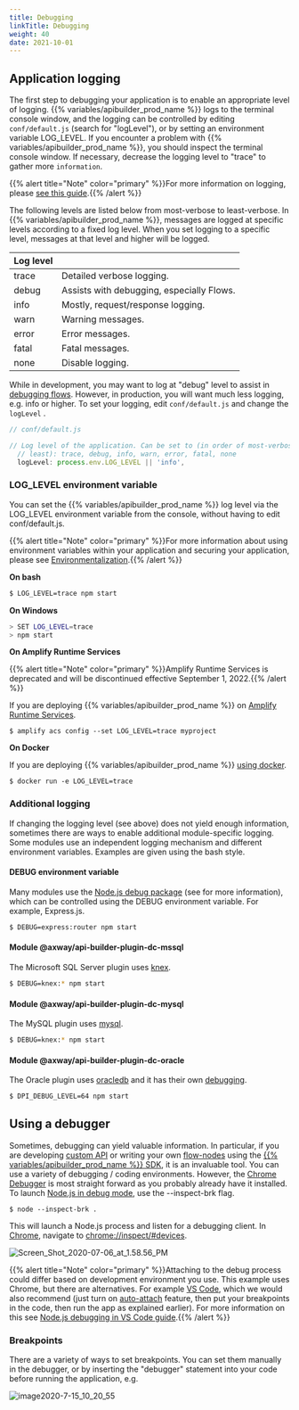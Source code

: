 ```yaml
---
title: Debugging
linkTitle: Debugging
weight: 40
date: 2021-10-01
---
```


## Application logging

The first step to debugging your application is to enable an appropriate level of logging. {{% variables/apibuilder_prod_name %}} logs to the terminal console window, and the logging can be controlled by editing `conf/default.js` (search for "logLevel"), or by setting an environment variable LOG_LEVEL. If you encounter a problem with {{% variables/apibuilder_prod_name %}}, you should inspect the terminal console window. If necessary, decrease the logging level to "trace" to gather more `information`.

{{% alert title="Note" color="primary" %}}For more information on logging, please [see this guide](/docs/developer_guide/project/logging/).{{% /alert %}}

The following levels are listed below from most-verbose to least-verbose. In {{% variables/apibuilder_prod_name %}}, messages are logged at specific levels according to a fixed log level. When you set logging to a specific level, messages at that level and higher will be logged.

| Log level |  |
| --- | --- |
| trace | Detailed verbose logging. |
| debug | Assists with debugging, especially Flows. |
| info | Mostly, request/response logging. |
| warn | Warning messages. |
| error | Error messages. |
| fatal | Fatal messages. |
| none | Disable logging. |

While in development, you may want to log at "debug" level to assist in [debugging flows](/docs/how_to/debug_a_flow/). However, in production, you will want much less logging, e.g. info or higher. To set your logging, edit `conf/default.js` and change the `logLevel` .

```javascript
// conf/default.js

// Log level of the application. Can be set to (in order of most-verbose to
  // least): trace, debug, info, warn, error, fatal, none
  logLevel: process.env.LOG_LEVEL || 'info',
```

### LOG_LEVEL environment variable

You can set the {{% variables/apibuilder_prod_name %}} log level via the LOG_LEVEL environment variable from the console, without having to edit conf/default.js.

{{% alert title="Note" color="primary" %}}For more information about using environment variables within your application and securing your application, please see [Environmentalization](/docs/how_to/environmentalization/).{{% /alert %}}

**On bash**

```bash
$ LOG_LEVEL=trace npm start
```

**On Windows**

```bash
> SET LOG_LEVEL=trace
> npm start
```

**On Amplify Runtime Services**

{{% alert title="Note" color="primary" %}}Amplify Runtime Services is deprecated and will be discontinued effective September 1, 2022.{{% /alert %}}

If you are deploying {{% variables/apibuilder_prod_name %}} on [Amplify Runtime Services](/docs/how_to/deploy_an_api_builder_application_to_amplify_runtime_services/).

```
$ amplify acs config --set LOG_LEVEL=trace myproject
```

**On Docker**

If you are deploying {{% variables/apibuilder_prod_name %}} [using docker](/docs/how_to/dockerize_an_api_builder_service/).

```
$ docker run -e LOG_LEVEL=trace
```

### Additional logging

If changing the logging level (see above) does not yield enough information, sometimes there are ways to enable additional module-specific logging. Some modules use an independent logging mechanism and different environment variables. Examples are given using the bash style.

#### DEBUG environment variable

Many modules use the [Node.js debug package](https://www.npmjs.com/package/debug) (see for more information), which can be controlled using the DEBUG environment variable. For example, Express.js.

```bash
$ DEBUG=express:router npm start
```

#### Module @axway/api-builder-plugin-dc-mssql

The Microsoft SQL Server plugin uses [knex](https://www.npmjs.com/package/knex).

```bash
$ DEBUG=knex:* npm start
```

#### Module @axway/api-builder-plugin-dc-mysql

The MySQL plugin uses [mysql](https://www.npmjs.com/package/mysql).

```bash
$ DEBUG=knex:* npm start
```

#### Module @axway/api-builder-plugin-dc-oracle

The Oracle plugin uses [oracledb](https://www.npmjs.com/package/oracledb) and it has their own [debugging](https://oracle.github.io/odpi/doc/user_guide/debugging.html).

```bash
$ DPI_DEBUG_LEVEL=64 npm start
```

## Using a debugger

Sometimes, debugging can yield valuable information. In particular, if you are developing [custom API](/docs/developer_guide/apis/) or writing your own [flow-nodes](/docs/how_to/create_a_custom_flow-node/) using the [{{% variables/apibuilder_prod_name %}} SDK](#), it is an invaluable tool. You can use a variety of debugging / coding environments. However, the [Chrome Debugger](https://developers.google.com/web/tools/chrome-devtools/javascript) is most straight forward as you probably already have it installed. To launch [Node.js in debug mode](https://nodejs.org/en/docs/guides/debugging-getting-started/), use the --inspect-brk flag.

```
$ node --inspect-brk .
```

This will launch a Node.js process and listen for a debugging client. In [Chrome](https://developers.google.com/web/tools/chrome-devtools/javascript), navigate to [chrome://inspect/#devices](#!/guide/chrome://inspect/).

![Screen_Shot_2020-07-06_at_1.58.56_PM](/Images/screen_shot_2020_07_06_at_1_58_56_pm.png)

{{% alert title="Note" color="primary" %}}Attaching to the debug process could differ based on development environment you use. This example uses Chrome, but there are alternatives. For example [VS Code](https://code.visualstudio.com), which we would also recommend (just turn on [auto-attach](https://code.visualstudio.com/blogs/2018/07/12/introducing-logpoints-and-auto-attach#_autoattaching-to-node-processes) feature, then put your breakpoints in the code, then run the app as explained earlier). For more information on this see [Node.js debugging in VS Code guide](https://code.visualstudio.com/docs/nodejs/nodejs-debugging#_attaching-to-nodejs).{{% /alert %}}

### Breakpoints

There are a variety of ways to set breakpoints. You can set them manually in the debugger, or by inserting the "debugger" statement into your code before running the application, e.g.

![image2020-7-15_10_20_55](/Images/image2020_7_15_10_20_55.png)
